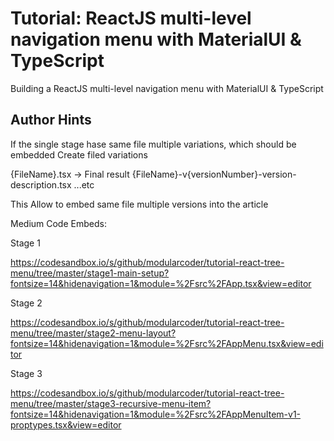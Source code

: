 # Tutorial: ReactJS multi-level navigation menu with MaterialUI & TypeScript 

Building a ReactJS multi-level navigation menu with MaterialUI & TypeScript


## Author Hints

If the single stage hase same file multiple variations, which should be embedded Create filed variations

{FileName}.tsx -> Final result
{FileName}-v{versionNumber}-version-description.tsx
...etc

This Allow to embed same file multiple versions into the article


Medium Code Embeds:

Stage 1

https://codesandbox.io/s/github/modularcoder/tutorial-react-tree-menu/tree/master/stage1-main-setup?fontsize=14&hidenavigation=1&module=%2Fsrc%2FApp.tsx&view=editor

Stage 2

https://codesandbox.io/s/github/modularcoder/tutorial-react-tree-menu/tree/master/stage2-menu-layout?fontsize=14&hidenavigation=1&module=%2Fsrc%2FAppMenu.tsx&view=editor

Stage 3

https://codesandbox.io/s/github/modularcoder/tutorial-react-tree-menu/tree/master/stage3-recursive-menu-item?fontsize=14&hidenavigation=1&module=%2Fsrc%2FAppMenuItem-v1-proptypes.tsx&view=editor